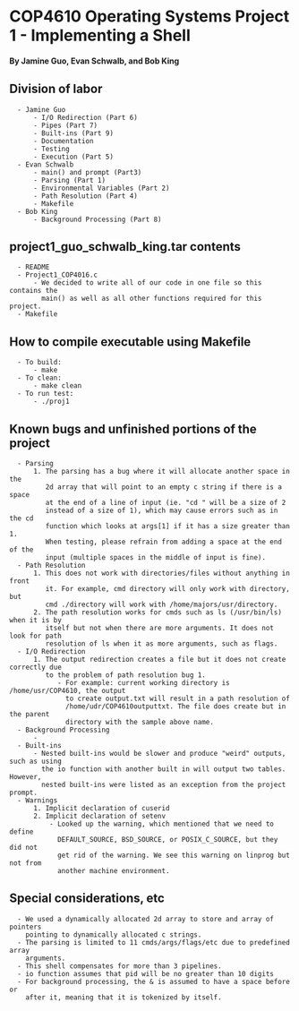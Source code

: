 # COP4610 Operating Systems Project 1 - Implementing a Shell
#### By Jamine Guo, Evan Schwalb, and Bob King

## Division of labor
      - Jamine Guo
          - I/O Redirection (Part 6)
          - Pipes (Part 7)
          - Built-ins (Part 9)
          - Documentation
          - Testing
          - Execution (Part 5)
      - Evan Schwalb
          - main() and prompt (Part3)
          - Parsing (Part 1)
          - Environmental Variables (Part 2)
          - Path Resolution (Part 4)
          - Makefile
      - Bob King
          - Background Processing (Part 8)

## project1_guo_schwalb_king.tar contents
      - README
      - Project1_COP4016.c
          - We decided to write all of our code in one file so this contains the
            main() as well as all other functions required for this project.
      - Makefile

## How to compile executable using Makefile
      - To build:
          - make
      - To clean:
          - make clean
      - To run test:
          - ./proj1

## Known bugs and unfinished portions of the project
      - Parsing
          1. The parsing has a bug where it will allocate another space in the
             2d array that will point to an empty c string if there is a space
             at the end of a line of input (ie. "cd " will be a size of 2
             instead of a size of 1), which may cause errors such as in the cd
             function which looks at args[1] if it has a size greater than 1.
             When testing, please refrain from adding a space at the end of the
             input (multiple spaces in the middle of input is fine).
      - Path Resolution
          1. This does not work with directories/files without anything in front
             it. For example, cmd directory will only work with directory, but
             cmd ./directory will work with /home/majors/usr/directory.
          2. The path resolution works for cmds such as ls (/usr/bin/ls) when it is by
             itself but not when there are more arguments. It does not look for path
             resolution of ls when it as more arguments, such as flags.
      - I/O Redirection
          1. The output redirection creates a file but it does not create correctly due
             to the problem of path resolution bug 1.
                - For example: current working directory is /home/usr/COP4610, the output
                  to create output.txt will result in a path resolution of
                  /home/udr/COP4610outputtxt. The file does create but in the parent
                  directory with the sample above name.
      - Background Processing
          -
      - Built-ins
          - Nested built-ins would be slower and produce "weird" outputs, such as using
            the io function with another built in will output two tables. However,
            nested built-ins were listed as an exception from the project prompt.
      - Warnings
          1. Implicit declaration of cuserid
          2. Implicit declaration of setenv
              - Looked up the warning, which mentioned that we need to define
                DEFAULT_SOURCE, BSD_SOURCE, or POSIX_C_SOURCE, but they did not
                get rid of the warning. We see this warning on linprog but not from
                another machine environment.

## Special considerations, etc
      - We used a dynamically allocated 2d array to store and array of pointers
        pointing to dynamically allocated c strings.
      - The parsing is limited to 11 cmds/args/flags/etc due to predefined array
        arguments.
      - This shell compensates for more than 3 pipelines.
      - io function assumes that pid will be no greater than 10 digits
      - For background processing, the & is assumed to have a space before or
        after it, meaning that it is tokenized by itself.
